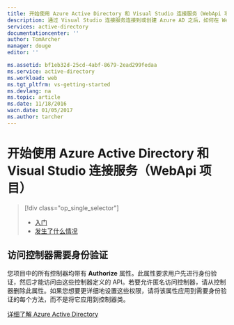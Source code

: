 ```yaml
---
title: 开始使用 Azure Active Directory 和 Visual Studio 连接服务（WebApi 项目）| Azure
description: 通过 Visual Studio 连接服务连接到或创建 Azure AD 之后，如何在 WebApi 项目中开始使用 Azure Active Directory
services: active-directory
documentationcenter: ''
author: TomArcher
manager: douge
editor: ''

ms.assetid: bf1eb32d-25cd-4abf-8679-2ead299fedaa
ms.service: active-directory
ms.workload: web
ms.tgt_pltfrm: vs-getting-started
ms.devlang: na
ms.topic: article
ms.date: 11/18/2016
wacn.date: 01/05/2017
ms.author: tarcher
---
```


# 开始使用 Azure Active Directory 和 Visual Studio 连接服务（WebApi 项目）

> [!div class="op_single_selector"]
> - [入门](./vs-active-directory-webapi-getting-started.md)
> - [发生了什么情况](./vs-active-directory-webapi-what-happened.md)

## 访问控制器需要身份验证
您项目中的所有控制器均带有 **Authorize** 属性。此属性要求用户先进行身份验证，然后才能访问由这些控制器定义的 API。若要允许匿名访问控制器，请从控制器删除此属性。如果您想要更详细地设置这些权限，请将该属性应用到需要身份验证的每个方法，而不是将它应用到控制器类。

[详细了解 Azure Active Directory](https://www.azure.cn/home/features/identity/)

<!---HONumber=Mooncake_1226_2016-->